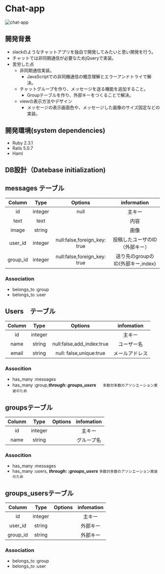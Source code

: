 # Chat-app
![chat-app](https://raw.github.com/wiki/iwama-takahiko/chat-space/images/chatspece.mov.gif)
## 開発背景
* slackのようなチャットアプリを独自で開発してみたいと思い開発を行う。
* チャットでは非同期通信が必要なためjQueryで実装。
* 苦労した点
  * 非同期通信実装。
    * JavaScriptでの非同機通信の概念理解とエラーアンドトライで解決。
  * チャットグループを作り、メッセージを送る機能を追加すること。
    * Groupテーブルを作り、外部キーをつくることで解決。
  * viewの表示方法やデザイン
    * メッセージの表示画面色や、メッセージした画像のサイズ固定などの実装。
  

## 開発環境(system dependencies)
* Ruby 2.3.1
* Rails 5.0.7
* Haml

## DB設計（Datebase initialization)

## messages テーブル
  
| Column | Type | Options | information |
:---:|:---:|:---:|:--:|
| id       | integer | null| 主キー|
| text     | text    |     | 内容  |
| image    | string  |     | 画像  |
| user_id  | integer | null:false,foreign_key: true | 投稿したユーザのID（外部キー）|
| group_id | integer | null:false,foreign_key: true | 送り先のgroupのID(外部キー,index)| 


### Association
 * belongs_to :group
 * belongs_to :user
 
 
 ## Users　テーブル
 
 | Column | Type | Options | infomation|
 :-:|:-:|:-:|:-:|
 | id |integer| |主キー|
 |name|string | null:false,add_index:true|ユーザー名|
 |email|string| null: false,unique:true |メールアドレス|
 
 
 ### Assocition
 * has_many :messages
 * has_many :group,***through: groups_users*** 　 `多数対多数のアソシエーション実装のため`
 
 
## groupsテーブル

| Colunm | Type | Options | infomation |
:-:|:-:|:-:|:-:|
| id  | integer | |主キー    |
| name| string  | |グループ名|


### Assocition
* has_many :messages
* has_many :users, ___through: :groups_users___   `多数対多数のアソシエーション実装のため`


## groups_usersテーブル

| Colunm | Type | Options | infomation |
:-:|:-:|:-:|:-:|
| id      | integer | |主キー    |
| user_id | string  | |外部キー  |
| group_id| string  | |外部キー  |


### Association
* belongs_to :group
* belongs_to :user

